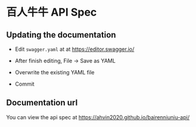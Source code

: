 # 百人牛牛 API Spec

## Updating the documentation

- Edit `swagger.yaml` at at https://editor.swagger.io/

- After finish editing, File -> Save as YAML

- Overwrite the existing YAML file

- Commit

## Documentation url

You can view the api spec at https://ahvin2020.github.io/bairenniuniu-api/